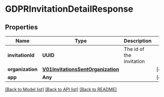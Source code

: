 # GDPRInvitationDetailResponse

## Properties
Name | Type | Description | Notes
------------ | ------------- | ------------- | -------------
**invitationId** | **UUID** | The id of the invitation | 
**organization** | [**V01InvitationsSentOrganization**](V01InvitationsSentOrganization.md) |  | [optional] 
**app** | **Any** |  | [optional] 

[[Back to Model list]](../README.md#documentation-for-models) [[Back to API list]](../README.md#documentation-for-api-endpoints) [[Back to README]](../README.md)


